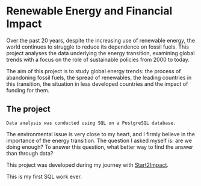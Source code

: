 # Renewable Energy and Financial Impact
Over the past 20 years, despite the increasing use of renewable energy,
the world continues to struggle to reduce its dependence on fossil fuels.
This project analyses the data underlying the energy transition,
examining global trends with a focus on the role of sustainable policies from 2000 to today.

The aim of this project is to study global energy trends:
the process of abandoning fossil fuels, the spread of renewables, the leading countries in this transition,
the situation in less developed countries and the impact of funding for them.

**The project**
-----------------
`Data analysis was conducted using SQL on a PostgreSQL database.`

The environmental issue is very close to my heart, and I firmly believe in the importance of the energy transition.
The question I asked myself is: are we doing enough?
To answer this question, what better way to find the answer than through data?

This project was developed during my journey with [Start2Impact](https://www.start2impact.it/).

This is my first SQL work ever.
